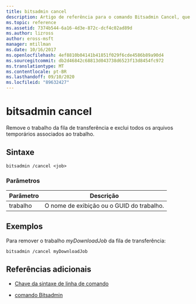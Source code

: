 ```yaml
---
title: bitsadmin cancel
description: Artigo de referência para o comando Bitsadmin Cancel, que remove o trabalho da fila de transferência e exclui todos os arquivos temporários associados ao trabalho.
ms.topic: reference
ms.assetid: 7374b544-6a16-4d3e-872c-dcf4c02ad89d
ms.author: lizross
author: eross-msft
manager: mtillman
ms.date: 10/16/2017
ms.openlocfilehash: 4ef8810b04141b41851f029f6cde4586b89a90d4
ms.sourcegitcommit: db2d46842c68813d043738d6523f13d8454fc972
ms.translationtype: MT
ms.contentlocale: pt-BR
ms.lasthandoff: 09/10/2020
ms.locfileid: "89632427"
---
```

# <a name="bitsadmin-cancel"></a>bitsadmin cancel

Remove o trabalho da fila de transferência e exclui todos os arquivos temporários associados ao trabalho.

## <a name="syntax"></a>Sintaxe

```
bitsadmin /cancel <job>
```

### <a name="parameters"></a>Parâmetros

| Parâmetro | Descrição |
| --------- | ----------- |
| trabalho | O nome de exibição ou o GUID do trabalho. |

## <a name="examples"></a>Exemplos

Para remover o trabalho *myDownloadJob* da fila de transferência:

```
bitsadmin /cancel myDownloadJob
```

## <a name="additional-references"></a>Referências adicionais

- [Chave da sintaxe de linha de comando](command-line-syntax-key.md)

- [comando Bitsadmin](bitsadmin.md)
